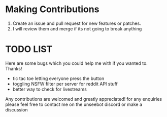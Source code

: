 # Making Contributions
1. Create an issue and pull request for new features or patches.
2. I will review them and merge if its not going to break anything

# TODO LIST
Here are some bugs which you could help me with if you wanted to. Thanks!
- tic tac toe letting everyone press the button
- toggling NSFW filter per server for reddit API stuff
- better way to check for livestreams


Any contributions are welcomed and greatly appreciated!
for any enquiries please feel free to contact me on the unseebot discord or make a discussion
